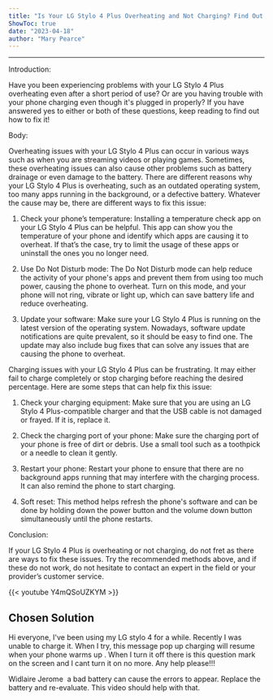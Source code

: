 ```yaml
---
title: "Is Your LG Stylo 4 Plus Overheating and Not Charging? Find Out How to Fix It!"
ShowToc: true 
date: "2023-04-18"
author: "Mary Pearce"
---
```

*****
Introduction:

Have you been experiencing problems with your LG Stylo 4 Plus overheating even after a short period of use? Or are you having trouble with your phone charging even though it's plugged in properly? If you have answered yes to either or both of these questions, keep reading to find out how to fix it!

Body:

Overheating issues with your LG Stylo 4 Plus can occur in various ways such as when you are streaming videos or playing games. Sometimes, these overheating issues can also cause other problems such as battery drainage or even damage to the battery. There are different reasons why your LG Stylo 4 Plus is overheating, such as an outdated operating system, too many apps running in the background, or a defective battery. Whatever the cause may be, there are different ways to fix this issue:

1. Check your phone’s temperature:
Installing a temperature check app on your LG Stylo 4 Plus can be helpful. This app can show you the temperature of your phone and identify which apps are causing it to overheat. If that’s the case, try to limit the usage of these apps or uninstall the ones you no longer need.

2. Use Do Not Disturb mode:
The Do Not Disturb mode can help reduce the activity of your phone's apps and prevent them from using too much power, causing the phone to overheat. Turn on this mode, and your phone will not ring, vibrate or light up, which can save battery life and reduce overheating.

3. Update your software:
Make sure your LG Stylo 4 Plus is running on the latest version of the operating system. Nowadays, software update notifications are quite prevalent, so it should be easy to find one. The update may also include bug fixes that can solve any issues that are causing the phone to overheat.

Charging issues with your LG Stylo 4 Plus can be frustrating. It may either fail to charge completely or stop charging before reaching the desired percentage. Here are some steps that can help fix this issue:

1. Check your charging equipment:
Make sure that you are using an LG Stylo 4 Plus-compatible charger and that the USB cable is not damaged or frayed. If it is, replace it.

2. Check the charging port of your phone:
Make sure the charging port of your phone is free of dirt or debris. Use a small tool such as a toothpick or a needle to clean it gently.

3. Restart your phone:
Restart your phone to ensure that there are no background apps running that may interfere with the charging process. It can also remind the phone to start charging.

4. Soft reset:
This method helps refresh the phone's software and can be done by holding down the power button and the volume down button simultaneously until the phone restarts.

Conclusion:

If your LG Stylo 4 Plus is overheating or not charging, do not fret as there are ways to fix these issues. Try the recommended methods above, and if these do not work, do not hesitate to contact an expert in the field or your provider’s customer service.

{{< youtube Y4mQSoUZKYM >}} 



## Chosen Solution
 Hi everyone, I've been using my LG stylo 4 for a while. Recently I was unable to charge it. When I try, this message pop up charging will resume when your phone warms up . When I turn it off there is this question mark on the screen and I cant turn it on no more. Any help please!!!

 Widlaire Jerome   a bad battery can cause the errors to appear. Replace the battery and re-evaluate. This video should help with that.




